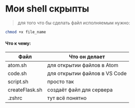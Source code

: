 # Мои shell скрыпты

> для того что бы сделать файл исполняемым нужно:

```sh
chmod +x file_name
```

#### Что к чему:


| Файл | Что он делает |
| ------ | ------ |
| atom.sh | для открытии файлов в Atom |
| code.sh | для открытии файлов в VS Code |
| script.sh | просто так |
| createFlask.sh | создаёт файл для сервера |
| .zshrc | тут всё понятно |
